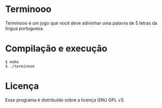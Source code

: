 # Terminooo

Terminooo é um jogo que você deve adivinhar uma palavra de 5 letras da
língua portuguesa.

# Compilação e execução

```
$ make
$ ./terminooo
```

# Licença

Esse programa é distribuído sobre a licença GNU GPL v3.
